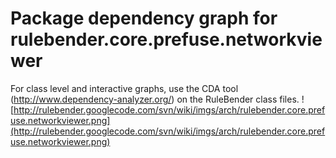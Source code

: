 # Package dependency graph for rulebender.core.prefuse.networkviewer #
For class level and interactive graphs, use the CDA tool (http://www.dependency-analyzer.org/) on the RuleBender class files.
![http://rulebender.googlecode.com/svn/wiki/imgs/arch/rulebender.core.prefuse.networkviewer.png](http://rulebender.googlecode.com/svn/wiki/imgs/arch/rulebender.core.prefuse.networkviewer.png)